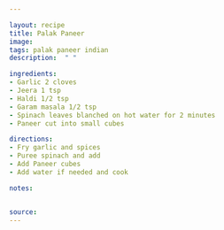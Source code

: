 ```yaml
---

layout: recipe
title: Palak Paneer
image: 
tags: palak paneer indian
description:  " "

ingredients:
- Garlic 2 cloves
- Jeera 1 tsp
- Haldi 1/2 tsp
- Garam masala 1/2 tsp
- Spinach leaves blanched on hot water for 2 minutes 
- Paneer cut into small cubes

directions:
- Fry garlic and spices
- Puree spinach and add
- Add Paneer cubes 
- Add water if needed and cook

notes:    


source: 
---
```

